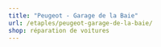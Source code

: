 ```yaml
---
title: "Peugeot - Garage de la Baie"
url: /etaples/peugeot-garage-de-la-baie/
shop: réparation de voitures
---
```

